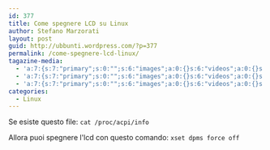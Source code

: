 ```yaml
---
id: 377
title: Come spegnere LCD su Linux
author: Stefano Marzorati
layout: post
guid: http://ubbunti.wordpress.com/?p=377
permalink: /come-spegnere-lcd-linux/
tagazine-media:
  - 'a:7:{s:7:"primary";s:0:"";s:6:"images";a:0:{}s:6:"videos";a:0:{}s:11:"image_count";s:1:"0";s:6:"author";s:6:"116741";s:7:"blog_id";s:8:"21149954";s:9:"mod_stamp";s:19:"2011-03-17 22:53:44";}'
  - 'a:7:{s:7:"primary";s:0:"";s:6:"images";a:0:{}s:6:"videos";a:0:{}s:11:"image_count";s:1:"0";s:6:"author";s:6:"116741";s:7:"blog_id";s:8:"21149954";s:9:"mod_stamp";s:19:"2011-03-17 22:53:44";}'
  - 'a:7:{s:7:"primary";s:0:"";s:6:"images";a:0:{}s:6:"videos";a:0:{}s:11:"image_count";s:1:"0";s:6:"author";s:6:"116741";s:7:"blog_id";s:8:"21149954";s:9:"mod_stamp";s:19:"2011-03-17 22:53:44";}'
categories:
  - Linux
---
```

Se esiste questo file: `cat /proc/acpi/info`   

Allora puoi spegnere l'lcd con questo comando: `xset dpms force off`